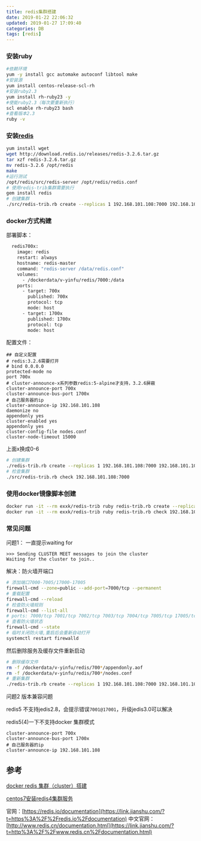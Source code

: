 ```yaml
---
title: redis集群搭建
date: 2019-01-22 22:06:32
updated: 2019-01-27 17:09:40
categories: DB
tags: [redis]
---
```




### 安装ruby

```bash
#依赖环境
yum -y install gcc automake autoconf libtool make
#安装源
yum install centos-release-scl-rh
#安装ruby2.3
yum install rh-ruby23 -y
#使能ruby2.3（每次要重新执行）
scl enable rh-ruby23 bash
#查看版本2.3
ruby -v
```

### 安装[redis](http://download.redis.io/releases/)

```bash
yum install wget
wget http://download.redis.io/releases/redis-3.2.6.tar.gz
tar xzf redis-3.2.6.tar.gz
mv redis-3.2.6 /opt/redis
make
#运行测试
/opt/redis/src/redis-server /opt/redis/redis.conf
# 使用redis-trib集群需要执行
gem install redis 
# 创建集群
./src/redis-trib.rb create --replicas 1 192.168.101.108:7000 192.168.101.108:7001 192.168.101.108:7002
```

### docker方式构建

部署脚本：

```dockerfile
  redis700x:
    image: redis
    restart: always
    hostname: redis-master
    command: "redis-server /data/redis.conf"
    volumes:
      - /dockerdata/v-yinfu/redis/7000:/data
    ports:
      - target: 700x
        published: 700x
        protocol: tcp
        mode: host
      - target: 1700x
        published: 1700x
        protocol: tcp
        mode: host  
```

配置文件：

```properties
## 自定义配置
# redis:3.2.6需要打开
# bind 0.0.0.0
protected-mode no
port 700x
# cluster-announce-x系列参数redis:5-alpine才支持，3.2.6屏蔽
cluster-announce-port 700x
cluster-announce-bus-port 1700x
# 自己服务器的ip
cluster-announce-ip 192.168.101.108
daemonize no
appendonly yes
cluster-enabled yes
appendonly yes
cluster-config-file nodes.conf
cluster-node-timeout 15000
```

上面x换成0-6

```bash
# 创建集群
./redis-trib.rb create --replicas 1 192.168.101.108:7000 192.168.101.108:7001 192.168.101.108:7002 192.168.101.108:7003 192.168.101.108:7004 192.168.101.108:7005
# 检查集群
./src/redis-trib.rb check 192.168.101.108:7000
```

### 使用docker镜像脚本创建

```bash
docker run -it --rm exxk/redis-trib ruby redis-trib.rb create --replicas 1 172.16.16.8:7000 172.16.16.8:7001 172.16.16.8:7002 172.16.16.13:7003 172.16.16.13:7004 172.16.16.13:7005
docker run -it --rm exxk/redis-trib ruby redis-trib.rb check 192.168.101.108:7000
```





### 常见问题

问题1： 一直提示waiting  for

```
>>> Sending CLUSTER MEET messages to join the cluster
Waiting for the cluster to join..
```

解决：防火墙开端口

```bash
# 添加端口7000-7005/17000-17005
firewall-cmd --zone=public --add-port=7000/tcp --permanent
# 重载配置
firewall-cmd --reload
# 检查防火墙规则
firewall-cmd --list-all
# ports: 7000/tcp 7001/tcp 7002/tcp 7003/tcp 7004/tcp 7005/tcp 17005/tcp 17004/tcp 17003/tcp 17002/tcp 17001/tcp 17000/tcp
# 查看防火墙状态
firewall-cmd --state
# 临时关闭防火墙,重启后会重新自动打开
systemctl restart firewalld
```

然后删除服务及缓存文件重新启动

```bash
# 删除缓存文件
rm -f /dockerdata/v-yinfu/redis/700*/appendonly.aof
rm -f /dockerdata/v-yinfu/redis/700*/nodes.conf 
# 重新集群
./redis-trib.rb create --replicas 1 192.168.101.108:7000 192.168.101.108:7001 192.168.101.108:7002 192.168.101.108:7003 192.168.101.108:7004 192.168.101.108:7005
```

问题2 版本兼容问题

redis5 不支持jedis2.8，会提示错误`7001@17001`，升级jedis3.0可以解决

redis5(4)一下不支持docker 集群模式

```
cluster-announce-port 700x
cluster-announce-bus-port 1700x
# 自己服务器的ip
cluster-announce-ip 192.168.101.108
```







## 参考

[docker redis 集群（cluster）搭建](https://my.oschina.net/dslcode/blog/1936656)

[centos7安装redis4集群服务](https://my.oschina.net/zhaoqian/blog/1793063)

官网：[https://redis.io/documentation](https://link.jianshu.com/?t=https%3A%2F%2Fredis.io%2Fdocumentation)
中文官网：[http://www.redis.cn/documentation.html](https://link.jianshu.com/?t=http%3A%2F%2Fwww.redis.cn%2Fdocumentation.html)